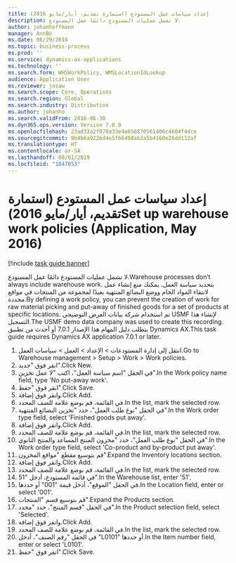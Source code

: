 ```yaml
---
title: إعداد سياسات عمل المستودع (استمارة تقديم، أيار/مايو 2016)
description: لا تشمل عمليات المستودع دائمًا عمل المستودع.
author: johanhoffmann
manager: AnnBe
ms.date: 08/29/2018
ms.topic: business-process
ms.prod: ''
ms.service: dynamics-ax-applications
ms.technology: ''
ms.search.form: WHSWorkPolicy, WMSLocationIdLookup
audience: Application User
ms.reviewer: josaw
ms.search.scope: Core, Operations
ms.search.region: Global
ms.search.industry: Distribution
ms.author: johanho
ms.search.validFrom: 2016-06-30
ms.dyn365.ops.version: Version 7.0.0
ms.openlocfilehash: 23ad33a2f070a33e4e658870561406c4604f4dce
ms.sourcegitcommit: 8b4b6a9226d4e5f66498ab2a5b4160e26dd112af
ms.translationtype: HT
ms.contentlocale: ar-SA
ms.lasthandoff: 08/01/2019
ms.locfileid: "1847053"
---
```

# <a name="set-up-warehouse-work-policies-application-may-2016"></a><span data-ttu-id="f41ae-103">إعداد سياسات عمل المستودع (استمارة تقديم، أيار/مايو 2016)</span><span class="sxs-lookup"><span data-stu-id="f41ae-103">Set up warehouse work policies (Application, May 2016)</span></span>

[!include [task guide banner](../../includes/task-guide-banner.md)]

<span data-ttu-id="f41ae-104">لا تشمل عمليات المستودع دائمًا عمل المستودع.</span><span class="sxs-lookup"><span data-stu-id="f41ae-104">Warehouse processes don’t always include warehouse work.</span></span> <span data-ttu-id="f41ae-105">بتحديد سياسة العمل، يمكنك منع إنشاء عمل لانتقاء المواد الخام ووضع البضائع المنتهية بعيدًا لمجموعة من المنتجات في مواقع محددة.</span><span class="sxs-lookup"><span data-stu-id="f41ae-105">By defining a work policy, you can prevent the creation of work for raw material picking and put-away of finished goods for a set of products at specific locations.</span></span> <span data-ttu-id="f41ae-106">تم استخدام شركة بيانات العرض التوضيحي USMF لإنشاء هذا التسجيل.</span><span class="sxs-lookup"><span data-stu-id="f41ae-106">The USMF demo data company was used to create this recording.</span></span> <span data-ttu-id="f41ae-107">يتطلب دليل المهام هذا الإصدار 7.0.1 أو أحدث من تطبيق Dynamics AX.</span><span class="sxs-lookup"><span data-stu-id="f41ae-107">This task guide requires Dynamics AX application 7.0.1 or later.</span></span>

1. <span data-ttu-id="f41ae-108">انتقل إلى إدارة المستودعات > الإعداد > العمل > سياسات العمل.</span><span class="sxs-lookup"><span data-stu-id="f41ae-108">Go to Warehouse management > Setup > Work > Work policies.</span></span>
2. <span data-ttu-id="f41ae-109">انقر فوق "جديد".</span><span class="sxs-lookup"><span data-stu-id="f41ae-109">Click New.</span></span>
3. <span data-ttu-id="f41ae-110">في الحقل "اسم سياسة العمل"، اكتب "لا عمل تخزين".</span><span class="sxs-lookup"><span data-stu-id="f41ae-110">In the Work policy name field, type 'No put-away work'.</span></span>
4. <span data-ttu-id="f41ae-111">انقر فوق "حفظ".</span><span class="sxs-lookup"><span data-stu-id="f41ae-111">Click Save.</span></span>
5. <span data-ttu-id="f41ae-112">وانقر فوق إضافة.</span><span class="sxs-lookup"><span data-stu-id="f41ae-112">Click Add.</span></span>
6. <span data-ttu-id="f41ae-113">في القائمة، قم بوضع علامة للصف المحدد.</span><span class="sxs-lookup"><span data-stu-id="f41ae-113">In the list, mark the selected row.</span></span>
7. <span data-ttu-id="f41ae-114">في الحقل "نوع طلب العمل"، حدد "تخزين البضائع المنتهية".</span><span class="sxs-lookup"><span data-stu-id="f41ae-114">In the Work order type field, select 'Finished goods put away'.</span></span>
8. <span data-ttu-id="f41ae-115">وانقر فوق إضافة.</span><span class="sxs-lookup"><span data-stu-id="f41ae-115">Click Add.</span></span>
9. <span data-ttu-id="f41ae-116">في القائمة، قم بوضع علامة للصف المحدد.</span><span class="sxs-lookup"><span data-stu-id="f41ae-116">In the list, mark the selected row.</span></span>
10. <span data-ttu-id="f41ae-117">في الحقل "نوع طلب العمل"، حدد "مخزون المنتج المساعد والمنتج الثانوي".</span><span class="sxs-lookup"><span data-stu-id="f41ae-117">In the Work order type field, select 'Co-product and by-product put away'.</span></span>
11. <span data-ttu-id="f41ae-118">قم بتوسيع مقطع "مواقع المخزون".</span><span class="sxs-lookup"><span data-stu-id="f41ae-118">Expand the Inventory locations section.</span></span>
12. <span data-ttu-id="f41ae-119">وانقر فوق إضافة.</span><span class="sxs-lookup"><span data-stu-id="f41ae-119">Click Add.</span></span>
13. <span data-ttu-id="f41ae-120">في القائمة، قم بوضع علامة للصف المحدد.</span><span class="sxs-lookup"><span data-stu-id="f41ae-120">In the list, mark the selected row.</span></span>
14. <span data-ttu-id="f41ae-121">في قائمة المستودع، أدخل "51".</span><span class="sxs-lookup"><span data-stu-id="f41ae-121">In the Warehouse list, enter '51'.</span></span>
15. <span data-ttu-id="f41ae-122">في الحقل "الموقع"، أدخل قيمة "001" أو حددها.</span><span class="sxs-lookup"><span data-stu-id="f41ae-122">In the Location field, enter or select '001'.</span></span>
16. <span data-ttu-id="f41ae-123">قم بتوسيع قسم "المنتجات".</span><span class="sxs-lookup"><span data-stu-id="f41ae-123">Expand the Products section.</span></span>
17. <span data-ttu-id="f41ae-124">في الحقل "‏‫قسم المنتج‬"، حدد "محدد".</span><span class="sxs-lookup"><span data-stu-id="f41ae-124">In the Product selection field, select 'Selected'.</span></span>
18. <span data-ttu-id="f41ae-125">وانقر فوق إضافة.</span><span class="sxs-lookup"><span data-stu-id="f41ae-125">Click Add.</span></span>
19. <span data-ttu-id="f41ae-126">في القائمة، قم بوضع علامة للصف المحدد.</span><span class="sxs-lookup"><span data-stu-id="f41ae-126">In the list, mark the selected row.</span></span>
20. <span data-ttu-id="f41ae-127">في الحقل "رقم الصنف"، أدخل "L0101" أو حددها.</span><span class="sxs-lookup"><span data-stu-id="f41ae-127">In the Item number field, enter or select 'L0101'.</span></span>
21. <span data-ttu-id="f41ae-128">انقر فوق "حفظ".</span><span class="sxs-lookup"><span data-stu-id="f41ae-128">Click Save.</span></span>

